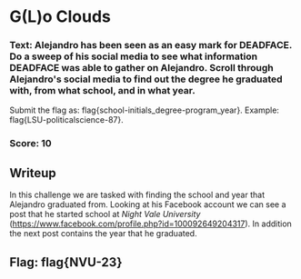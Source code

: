# G(L)o Clouds

### Text: Alejandro has been seen as an easy mark for DEADFACE. Do a sweep of his social media to see what information DEADFACE was able to gather on Alejandro. Scroll through Alejandro's social media to find out the degree he graduated with, from what school, and in what year.

Submit the flag as: flag{school-initials_degree-program_year}. Example: flag{LSU-politicalscience-87}.

### Score: 10

## Writeup
In this challenge we are tasked with finding the school and year that Alejandro graduated from. Looking at his Facebook account we can see a post that he started school at *Night Vale University* (https://www.facebook.com/profile.php?id=100092649204317). In addition the next post contains the year that he graduated.

## Flag: flag{NVU-23}